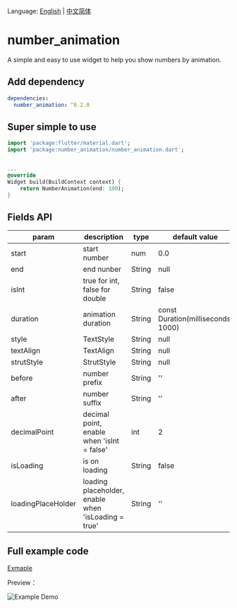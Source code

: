 Language: [English](README.md) | [中文简体](README-ZH.md)

# number_animation
A simple and easy to use widget to help you show numbers by animation.

## Add dependency
```yaml
dependencies:
  number_animation: ^0.2.0
```

## Super simple to use
```dart
import 'package:flutter/material.dart';
import 'package:number_animation/number_animation.dart';


...
@override
Widget build(BuildContext context) {
    return NumberAnimation(end: 100);
}
```

## Fields API
| param | description | type | default value |
| - | - | - | - |
| start | start number | num  | 0.0 |
| end | end nunber | String  | null |
| isInt | true for int, false for double | String  | false |
| duration | animation duration | String  | const Duration(milliseconds: 1000) |
| style | TextStyle | String  | null |
| textAlign | TextAlign | String  | null |
| strutStyle | StrutStyle | String  | null |
| before | number prefix | String  | '' |
| after | number suffix | String  | '' |
| decimalPoint | decimal point, enable when 'isInt = false' | int  | 2 |
| isLoading | is on loading | String  | false |
| loadingPlaceHolder | loading placeholder, enable when 'isLoading = true' | String  | '' |

## Full example code
[Exmaple](example/number_animation.dart)

Preview：

![Example Demo](https://img.alicdn.com/imgextra/i4/O1CN01SPF2q11E5trTOa8Qa_!!6000000000301-1-tps-436-190.gif)
